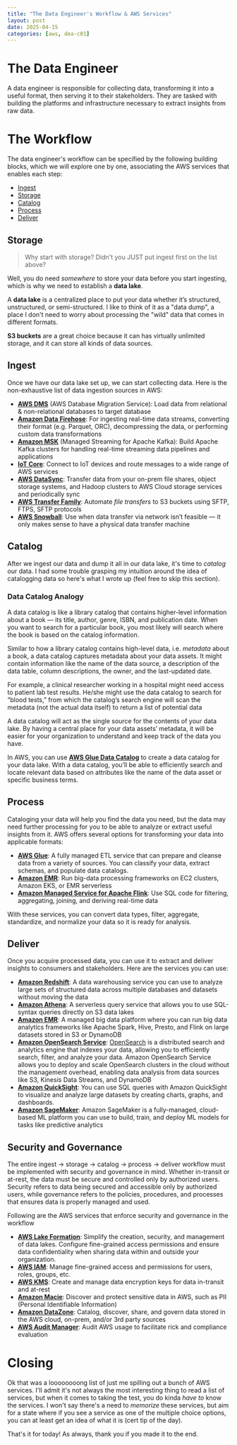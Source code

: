 ```yaml
---
title: "The Data Engineer's Workflow & AWS Services"
layout: post 
date: 2025-04-15
categories: [aws, dea-c01]
---
```


# The Data Engineer
A data engineer is responsible for collecting data, transforming it into a useful format, then serving it to their stakeholders. They are tasked with building the platforms and infrastructure necessary to extract insights from raw data. 

# The Workflow
The data engineer's workflow can be specified by the following building blocks, which we will explore one by one, associating the AWS services that enables each step: 
- [Ingest](#ingest)
- [Storage](#storage)
- [Catalog](#catalog)
- [Process](#process)
- [Deliver](#deliver)

## Storage
> Why start with storage? Didn't you JUST put ingest first on the list above?

Well, you do need *somewhere* to store your data before you start ingesting, which is why we need to establish a **data lake**.

A **data lake** is a centralized place to put your data whether it’s structured, unstructured, or semi-structured. I like to think of it as a "data dump", a place I don't need to worry about processing the "wild" data that comes in different formats. 

**S3 buckets** are a great choice because it can has virtually unlimited storage, and it can store all kinds of data sources. 

## Ingest
Once we have our data lake set up, we can start collecting data. Here is the non-exhaustive list of data ingestion sources in AWS: 

- **[AWS DMS](https://aws.amazon.com/dms/)** (AWS Database Migration Service): Load data from relational & non-relational databases to target database
- **[Amazon Data Firehose](https://aws.amazon.com/firehose/)**: For ingesting real-time data streams, converting their format (e.g. Parquet, ORC), decompressing the data, or performing custom data transformations
- **[Amazon MSK](https://aws.amazon.com/msk/)** (Managed Streaming for Apache Kafka): Build Apache Kafka clusters for handling real-time streaming data pipelines and applications
- **[IoT Core](https://aws.amazon.com/iot-core/)**: Connect to IoT devices and route messages to a wide range of AWS services
- **[AWS DataSync](https://aws.amazon.com/datasync/)**: Transfer data from your on-prem file shares, object storage systems, and Hadoop clusters to AWS Cloud storage services and periodically sync
- **[AWS Transfer Family](https://aws.amazon.com/aws-transfer-family/)**: Automate *file transfers* to S3 buckets using SFTP, FTPS, SFTP protocols
- **[AWS Snowball](https://aws.amazon.com/snowball/)**: Use when data transfer via network isn’t feasible — it only makes sense to have a physical data transfer machine

## Catalog
After we ingest our data and dump it all in our data lake, it's time to *catalog* our data. I had some trouble grasping my intuition around the idea of catalogging data so here's what I wrote up (feel free to skip this section).

### Data Catalog Analogy

A data catalog is like a library catalog that contains higher-level information about a book — its title, author, genre, ISBN, and publication date. When you want to search for a particular book, you most likely will search where the book is based on the catalog information.

Similar to how a library catalog contains high-level data, i.e. *metadata* about a book, a data catalog captures metadata about your data assets. It might contain information like the name of the data source, a description of the data table, column descriptions, the owner, and the last-updated date.

For example, a clinical researcher working in a hospital might need access to patient lab test results. He/she might use the data catalog to search for “blood tests,” from which the catalog’s search engine will scan the metadata (not the actual data itself) to return a list of potential data

A data catalog will act as the single source for the contents of your data lake. By having a central place for your data assets’ metadata, it will be easier for your organization to understand and keep track of the data you have.

In AWS, you can use **[AWS Glue Data Catalog](https://docs.aws.amazon.com/glue/latest/dg/catalog-and-crawler.html)** to create a data catalog for your data lake. With a data catalog, you’ll be able to efficiently search and locate relevant data based on attributes like the name of the data asset or specific business terms. 

## Process
Cataloging your data will help you find the data you need, but the data may need further processing for you to be able to analyze or extract useful insights from it. AWS offers several options for transforming your data into applicable formats: 

- **[AWS Glue](https://aws.amazon.com/glue/)**: A fully managed ETL service that can prepare and cleanse data from a variety of sources. You can classify your data, extract schemas, and populate data catalogs.
- **[Amazon EMR](https://aws.amazon.com/emr/)**: Run big-data processing frameworks on EC2 clusters, Amazon EKS, or EMR serverless
- **[Amazon Managed Service for Apache Flink](https://aws.amazon.com/managed-service-apache-flink/)**: Use SQL code for filtering, aggregating, joining, and deriving real-time data

With these services, you can convert data types, filter, aggregate, standardize, and normalize your data so it is ready for analysis.

## Deliver
Once you acquire processed data, you can use it to extract and deliver insights to consumers and stakeholders. Here are the services you can use:

- **[Amazon Redshift](http://aws.amazon.com/redshift/)**: A data warehousing service you can use to analyze large sets of structured data across multiple databases and datasets without moving the data
- **[Amazon Athena](https://aws.amazon.com/athena/)**: A serverless query service that allows you to use SQL-syntax queries directly on S3 data lakes
- **[Amazon EMR](https://aws.amazon.com/emr/)**: A managed big data platform where you can run big data analytics frameworks like Apache Spark, Hive, Presto, and Flink on large datasets stored in S3 or DynamoDB
- **[Amazon OpenSearch Service](https://aws.amazon.com/opensearch-service/)**: [OpenSearch](https://opensearch.org/about/) is a distributed search and analytics engine that indexes your data, allowing you to efficiently search, filter, and analyze your data. Amazon OpenSearch Service allows you to deploy and scale OpenSearch clusters in the cloud without the management overhead, enabling data analysis from data sources like S3, Kinesis Data Streams, and DynamoDB
- **[Amazon QuickSight](https://aws.amazon.com/quicksight/)**: You can use SQL queries with Amazon QuickSight to visualize and analyze large datasets by creating charts, graphs, and dashboards.
- **[Amazon SageMaker](https://aws.amazon.com/sagemaker/)**: Amazon SageMaker is a fully-managed, cloud-based ML platform you can use to build, train, and deploy ML models for tasks like predictive analytics

## Security and Governance

The entire ingest → storage → catalog → process → deliver workflow must be implemented with security and governance in mind. Whether in-transit or at-rest, the data must be secure and controlled only by authorized users. Security refers to data being secured and accessible only by authorized users, while governance refers to the policies, procedures, and processes that ensures data is properly managed and used. 

Following are the AWS services that enforce security and governance in the workflow

- **[AWS Lake Formation](https://aws.amazon.com/lake-formation/)**: Simplify the creation, security, and management of data lakes. Configure fine-grained access permissions and ensure data confidentiality when sharing data within and outside your organization.
- **[AWS IAM](https://aws.amazon.com/iam/)**: Manage fine-grained access and permissions for users, roles, groups, etc.
- **[AWS KMS](https://aws.amazon.com/kms/)**: Create and manage data encryption keys for data in-transit and at-rest
- **[Amazon Macie](https://aws.amazon.com/macie/)**: Discover and protect sensitive data in AWS, such as PII (Personal Identifiable Information)
- **[Amazon DataZone](https://aws.amazon.com/datazone/)**: Catalog, discover, share, and govern data stored in the AWS cloud, on-prem, and/or 3rd party sources
- **[AWS Audit Manager](https://aws.amazon.com/audit-manager/)**: Audit AWS usage to facilitate rick and compliance evaluation

# Closing
Ok that was a loooooooong list of just me spilling out a bunch of AWS services. I'll admit it's not always the most interesting thing to read a list of services, but when it comes to taking the test, you do kinda *have to* know the services. I won't say there's a need to *memorize* these services, but aim for a state where if you see a service as one of the multiple choice options, you can at least get an idea of what it is (cert tip of the day). 

That's it for today!
As always, thank you if you made it to the end. 
